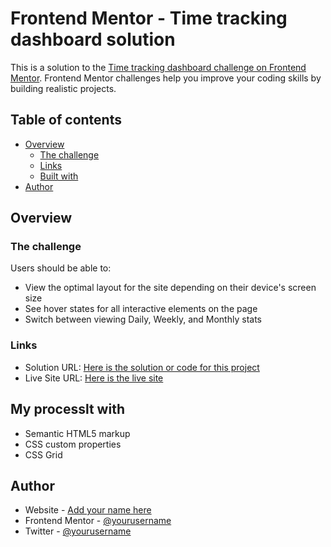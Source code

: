 # Frontend Mentor - Time tracking dashboard solution

This is a solution to the [Time tracking dashboard challenge on Frontend Mentor](https://www.frontendmentor.io/challenges/time-tracking-dashboard-UIQ7167Jw). Frontend Mentor challenges help you improve your coding skills by building realistic projects. 

## Table of contents

- [Overview](#overview)
  - [The challenge](#the-challenge)
  - [Links](#links)
  - [Built with](#built-with)
- [Author](#author)

## Overview

### The challenge

Users should be able to:

- View the optimal layout for the site depending on their device's screen size
- See hover states for all interactive elements on the page
- Switch between viewing Daily, Weekly, and Monthly stats

### Links

- Solution URL: [Here is the solution or code for this project](https://github.com/MaxiTeddy/Time-Tracking-Dashboard)
- Live Site URL: [Here is the live site](https://time-tracking-dashboard-two-kappa.vercel.app/)

## My processlt with

- Semantic HTML5 markup
- CSS custom properties
- CSS Grid

## Author

- Website - [Add your name here](https://github.com/MaxiTeddy)
- Frontend Mentor - [@yourusername](https://www.frontendmentor.io/profile/MaxiTeddy)
- Twitter - [@yourusername](https://www.twitter.com/MaxiTeddy)
